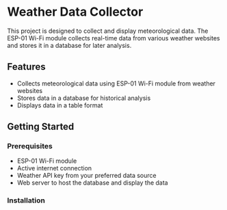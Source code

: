 # Weather Data Collector

This project is designed to collect and display meteorological data. The ESP-01 Wi-Fi module collects real-time data from various weather websites and stores it in a database for later analysis.

## Features

- Collects meteorological data using ESP-01 Wi-Fi module from weather websites
- Stores data in a database for historical analysis
- Displays data in a table format

## Getting Started

### Prerequisites

- ESP-01 Wi-Fi module
- Active internet connection
- Weather API key from your preferred data source
- Web server to host the database and display the data

### Installation

